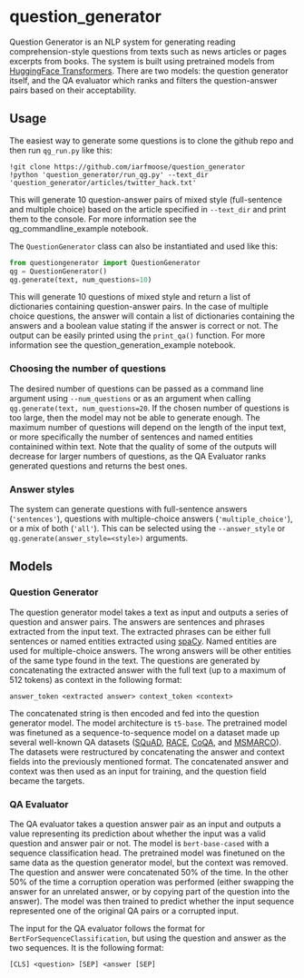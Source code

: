 # question_generator
Question Generator is an NLP system for generating reading comprehension-style questions from texts such as news articles or pages excerpts from books. The system is built using pretrained models from [HuggingFace Transformers](https://github.com/huggingface/transformers). There are two models: the question generator itself, and the QA evaluator which ranks and filters the question-answer pairs based on their acceptability.

## Usage
The easiest way to generate some questions is to clone the github repo and then run `qg_run.py` like this:
```
!git clone https://github.com/iarfmoose/question_generator
!python 'question_generator/run_qg.py' --text_dir 'question_generator/articles/twitter_hack.txt'
```
This will generate 10 question-answer pairs of mixed style (full-sentence and multiple choice) based on the article specified in `--text_dir` and print them to the console. For more information see the qg_commandline_example notebook.

The `QuestionGenerator` class can also be instantiated and used like this:
```python
from questiongenerator import QuestionGenerator
qg = QuestionGenerator()
qg.generate(text, num_questions=10)
```
This will generate 10 questions of mixed style and return a list of dictionaries containing question-answer pairs. In the case of multiple choice questions, the answer will contain a list of dictionaries containing the answers and a boolean value stating if the answer is correct or not. The output can be easily printed using the `print_qa()` function. For more information see the question_generation_example notebook.

### Choosing the number of questions
The desired number of questions can be passed as a command line argument using `--num_questions`  or as an argument when calling `qg.generate(text, num_questions=20`. If the chosen number of questions is too large, then the model may not be able to generate enough. The maximum number of questions will depend on the length of the input text, or more specifically the number of sentences and named entities containined within text. Note that the quality of some of the outputs will decrease for larger numbers of questions, as the QA Evaluator ranks generated questions and returns the best ones.

### Answer styles
The system can generate questions with full-sentence answers (`'sentences'`), questions with multiple-choice answers (`'multiple_choice'`), or a mix of both (`'all'`). This can be selected using the `--answer_style` or `qg.generate(answer_style=<style>)` arguments.

## Models
### Question Generator
The question generator model takes a text as input and outputs a series of question and answer pairs. The answers are sentences and phrases extracted from the input text. The extracted phrases can be either full sentences or named entities extracted using [spaCy](https://spacy.io/). Named entities are used for multiple-choice answers. The wrong answers will be other entities of the same type found in the text. The questions are generated by concatenating the extracted answer with the full text (up to a maximum of 512 tokens) as context in the following format:
```
answer_token <extracted answer> context_token <context>
```
The concatenated string is then encoded and fed into the question generator model. The model architecture is `t5-base`. The pretrained model was finetuned as a sequence-to-sequence model on a dataset made up several well-known QA datasets ([SQuAD](https://rajpurkar.github.io/SQuAD-explorer/), [RACE](http://www.cs.cmu.edu/~glai1/data/race/), [CoQA](https://stanfordnlp.github.io/coqa/), and [MSMARCO](https://microsoft.github.io/msmarco/)). The datasets were restructured by concatenating the answer and context fields into the previously mentioned format. The concatenated answer and context was then used as an input for training, and the question field became the targets.

### QA Evaluator
The QA evaluator takes a question answer pair as an input and outputs a value representing its prediction about whether the input was a valid question and answer pair or not. The model is ``bert-base-cased`` with a sequence classification head. The pretrained model was finetuned on the same data as the question generator model, but the context was removed. The question and answer were concatenated 50% of the time. In the other 50% of the time a corruption operation was performed (either swapping the answer for an unrelated answer, or by copying part of the question into the answer). The model was then trained to predict whether the input sequence represented one of the original QA pairs or a corrupted input.

The input for the QA evaluator follows the format for `BertForSequenceClassification`, but using the question and answer as the two sequences. It is the following format:
```
[CLS] <question> [SEP] <answer [SEP]
```
